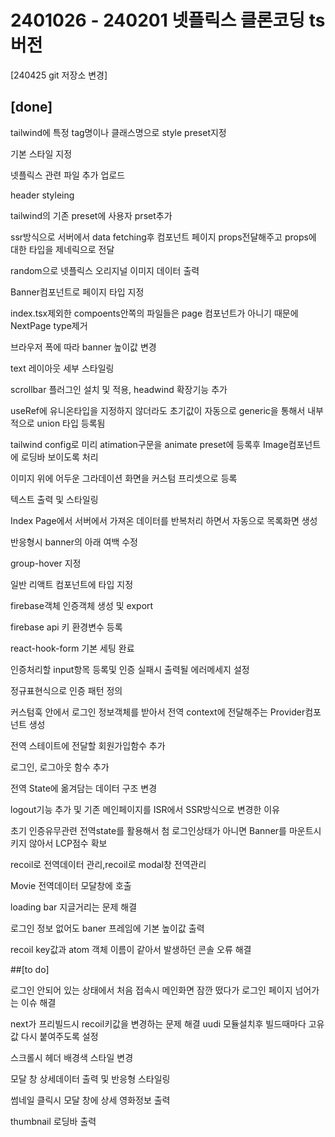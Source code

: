  <h1>2401026 - 240201 넷플릭스 클론코딩 ts 버전</h1>

[240425 git 저장소 변경]

## [done] 

tailwind에 특정 tag명이나 클래스명으로 style preset지정

기본 스타일 지정

넷플릭스 관련 파일 추가 업로드

header styleing

tailwind의 기존 preset에 사용자 prset추가

ssr방식으로 서버에서 data fetching후 컴포넌트 페이지 props전달해주고 props에 대한 타입을 제네릭으로 전달

random으로 넷플릭스 오리지널 이미지 데이터 출력

Banner컴포넌트로 페이지 타입 지정

index.tsx제외한 compoents안쪽의 파일들은 page 컴포넌트가 아니기 때문에 NextPage type제거

브라우저 폭에 따라 banner 높이값 변경

text 레이아웃 세부 스타일링

scrollbar 플러그인 설치 및 적용, headwind 확장기능 추가

useRef에 유니온타입을 지정하지 않더라도 초기값이 자동으로 generic을 통해서 내부적으로 union 타입 등록됨

tailwind config로 미리 atimation구문을 animate preset에 등록후 Image컴포넌트에 로딩바 보이도록 처리

이미지 위에 어두운 그라데이션 화면을 커스텀 프리셋으로 등록

텍스트 출력 및 스타일링

Index Page에서 서버에서 가져온 데이터를 반복처리 하면서 자동으로 목록화면 생성

반응형시 banner의 아래 여백 수정

group-hover 지정

일반 리액트 컴포넌트에 타입 지정

firebase객체 인증객체 생성 및 export

firebase api 키 환경변수 등록

react-hook-form 기본 세팅 완료

인증처리할 input항목 등록및 인증 실패시 출력될 에러메세지 설정

정규표현식으로 인증 패턴 정의

커스텀훅 안에서 로그인 정보객체를 받아서 전역 context에 전달해주는 Provider컴포넌트 생성

전역 스테이트에 전달할 회원가입함수 추가

로그인, 로그아웃 함수 추가

전역 State에 옮겨담는 데이터 구조 변경

logout기능 추가 및 기존 메인페이지를 ISR에서 SSR방식으로 변경한 이유

초기 인증유무관련 전역state를 활용해서 첨 로그인상태가 아니면 Banner를 마운트시키지 않아서 LCP점수 확보

recoil로 전역데이터 관리,recoil로 modal창 전역관리

Movie 전역데이터 모달창에 호출

loading bar 지글거리는 문제 해결


로그인 정보 없어도 baner 프레임에 기본 높이값 출력

recoil key값과 atom 객체 이름이 같아서 발생하던 콘솔 오류 해결


##[to do]

로그인 안되어 있는 상태에서 처음 접속시 메인화면 잠깐 떴다가 로그인 페이지 넘어가는 이슈 해결

next가 프리빌드시 recoil키값을 변경하는 문제 해결 uudi 모듈설치후 빌드때마다 고유값 다시 붙여주도록 설정

스크롤시 헤더 배경색 스타일 변경

모달 창 상세데이터 출력 및 반응형 스타일링

썸네일 클릭시 모달 창에 상세 영화정보 출력

thumbnail 로딩바 출력








